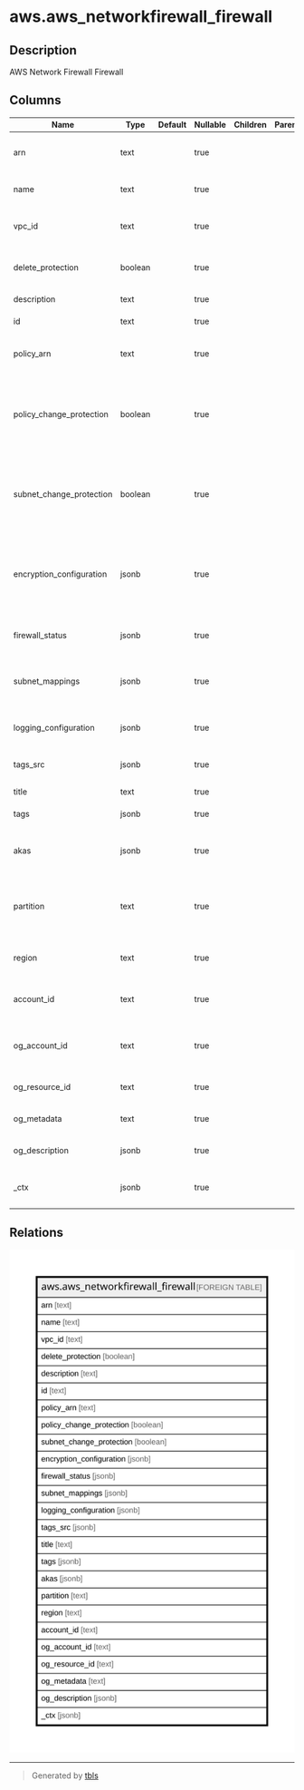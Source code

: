 # aws.aws_networkfirewall_firewall

## Description

AWS Network Firewall Firewall

## Columns

| Name | Type | Default | Nullable | Children | Parents | Comment |
| ---- | ---- | ------- | -------- | -------- | ------- | ------- |
| arn | text |  | true |  |  | The Amazon Resource Name (ARN) of the firewall |
| name | text |  | true |  |  | The descriptive name of the firewall. |
| vpc_id | text |  | true |  |  | The unique identifier of the VPC where the firewall is in use. |
| delete_protection | boolean |  | true |  |  | A flag indicating whether it is possible to delete the firewall. |
| description | text |  | true |  |  | A description of the firewall. |
| id | text |  | true |  |  | The id of the firewall. |
| policy_arn | text |  | true |  |  | The Amazon Resource Name (ARN) of the firewall policy. |
| policy_change_protection | boolean |  | true |  |  | A setting indicating whether the firewall is protected against a change to the firewall policy association. |
| subnet_change_protection | boolean |  | true |  |  | A setting indicating whether the firewall is protected against changes to the subnet associations. |
| encryption_configuration | jsonb |  | true |  |  | A complex type that contains the Amazon Web Services KMS encryption configuration settings for the firewall. |
| firewall_status | jsonb |  | true |  |  | Detailed information about the current status of a Firewall. |
| subnet_mappings | jsonb |  | true |  |  | The public subnets that Network Firewall is using for the firewall. |
| logging_configuration | jsonb |  | true |  |  | Defines how Network Firewall performs logging for a Firewall. |
| tags_src | jsonb |  | true |  |  | A list of tags associated with the firewall |
| title | text |  | true |  |  | Title of the resource. |
| tags | jsonb |  | true |  |  | A map of tags for the resource. |
| akas | jsonb |  | true |  |  | Array of globally unique identifier strings (also known as) for the resource. |
| partition | text |  | true |  |  | The AWS partition in which the resource is located (aws, aws-cn, or aws-us-gov). |
| region | text |  | true |  |  | The AWS Region in which the resource is located. |
| account_id | text |  | true |  |  | The AWS Account ID in which the resource is located. |
| og_account_id | text |  | true |  |  | The Platform Account ID in which the resource is located. |
| og_resource_id | text |  | true |  |  | The unique ID of the resource in opengovernance. |
| og_metadata | text |  | true |  |  | Platform Metadata of the AWS resource. |
| og_description | jsonb |  | true |  |  | The full model description of the resource |
| _ctx | jsonb |  | true |  |  | Steampipe context in JSON form, e.g. connection_name. |

## Relations

![er](aws.aws_networkfirewall_firewall.svg)

---

> Generated by [tbls](https://github.com/k1LoW/tbls)
